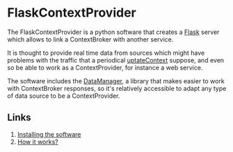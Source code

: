 # FlaskContextProvider

The FlaskContextProvider is a python software that creates a [Flask](http://flask.pocoo.org/) server which 
allows to link a ContextBroker with another service. 

It is thought to provide real time data from sources which might have problems with the 
traffic that a periodical [uptateContext](https://forge.fiware.org/plugins/mediawiki/wiki/fiware/index.php/Publish/Subscribe_Broker_-_Orion_Context_Broker_-_User_and_Programmers_Guide#Update_context_elements) suppose, and even so be able to work as a ContextProvider, for instance a web service. 

The software includes the [DataManager](https://github.com/gzarrub/FlaskContextProvider/blob/master/tools/DataManager.py), a library that makes easier to work with ContextBroker responses, so it's relatively accessible to adapt any type of data source to be a ContextProvider. 

Links
-------------------------
1. [Installing the software](https://github.com/gzarrub/FlaskContextProvider/blob/master/etc/FlaskContextProvider/Installing-the-software.md)
2. [How it works?](https://github.com/gzarrub/FlaskContextProvider/blob/master/etc/FlaskContextProvider/How-it-works.md)

